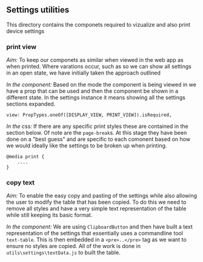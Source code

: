 ## Settings utilities

This directory contains the componets required to vizualize and also print device settings

### print view

*Aim:*
To keep our componets as similar when viewed in the web app as when printed. Where varations occur, such as so we can show all settings in an open state, we have initially taken the approach outlined

*In the component:*
Based on the mode the component is being viewed in we have a prop that can be used and then the component be shown in a different state. In the settings instance it means showing all the settings sections expanded.

```
view: PropTypes.oneOf([DISPLAY_VIEW, PRINT_VIEW]).isRequired,
```

*In the css:*
If there are any specific print styles these are contained in the section below. Of note are the `page-break`s. At this stage they have been done on a "best guess" and are specific to each comonent based on how we would ideally like the settings to be broken up when printing.

```
@media print {
    ....
}
```


### copy text

*Aim:*
To enable the easy copy and pasting of the settings while also allowing the user to modify the table that has been copied. To do this we need to remove all styles and have a very simple text representation of the table while still keeping its basic format.

*In the component:*
We are using `ClipboardButton` and then have built a text representation of the settings that essentially uses a commandline tool `text-table`. This is then embedded in a `<pre>..</pre>` tag as we want to ensure no styles are copied. All of the work is done in `utils\settings\textData.js` to built the table.

